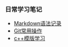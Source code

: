### 日常学习笔记  

* [Markdown语法记录](./Markdown/markdown.md)
* [Git常用操作](./Git/git_notes.md)
* [c++模版学习](./CPP_Template/cpp_template.md)
